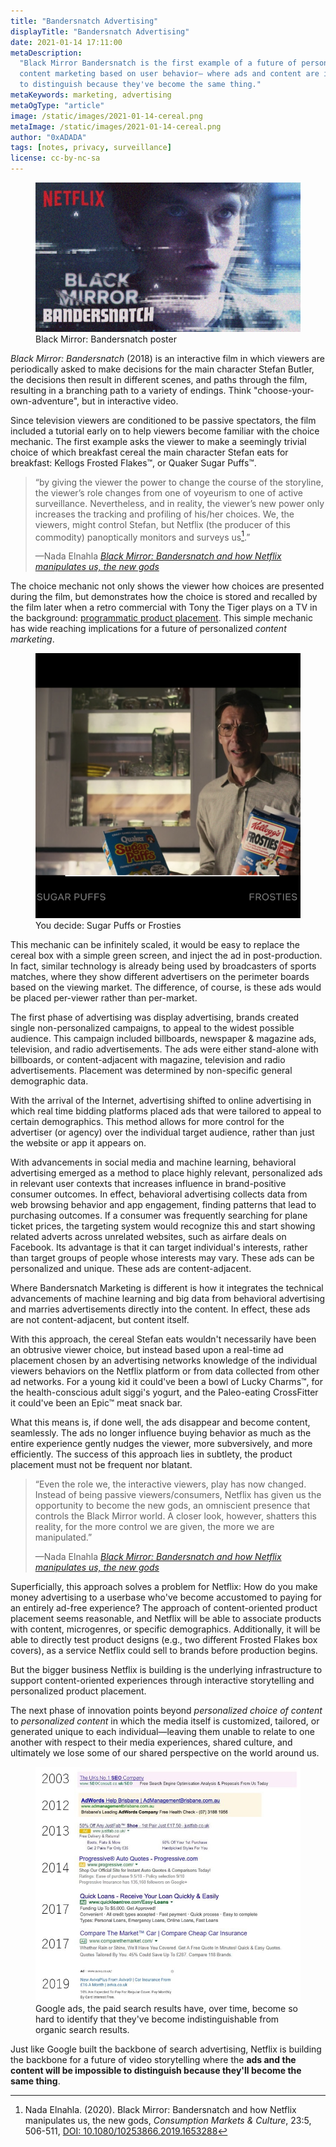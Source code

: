 ```yaml
---
title: "Bandersnatch Advertising"
displayTitle: "Bandersnatch Advertising"
date: 2021-01-14 17:11:00
metaDescription:
  "Black Mirror Bandersnatch is the first example of a future of personalized
  content marketing based on user behavior— where ads and content are impossible
  to distinguish because they've become the same thing."
metaKeywords: marketing, advertising
metaOgType: "article"
image: /static/images/2021-01-14-cereal.png
metaImage: /static/images/2021-01-14-cereal.png
author: "0xADADA"
tags: [notes, privacy, surveillance]
license: cc-by-nc-sa
---
```


<figure>
  <img src="/static/images/2021-01-14-bandersnatch.jpg" alt="Black Mirror: Bandersnatch poster">
  <figcaption>Black Mirror: Bandersnatch poster</figcaption>
</figure>

_Black Mirror: Bandersnatch_ (2018) is an interactive film in which viewers are
periodically asked to make decisions for the main character Stefan Butler, the
decisions then result in different scenes, and paths through the film, resulting
in a branching path to a variety of endings. Think "choose-your-own-adventure",
but in interactive video.

Since television viewers are conditioned to be passive spectators, the film
included a tutorial early on to help viewers become familiar with the choice
mechanic. The first example asks the viewer to make a seemingly trivial choice
of which breakfast cereal the main character Stefan eats for breakfast: Kellogs
Frosted Flakes™, or Quaker Sugar Puffs™.

> “by giving the viewer the power to change the course of the storyline, the
> viewer’s role changes from one of voyeurism to one of active surveillance.
> Nevertheless, and in reality, the viewer’s new power only increases the
> tracking and profiling of his/her choices. We, the viewers, might control
> Stefan, but Netflix (the producer of this commodity) panoptically monitors and
> surveys us[^1].”
>
> <figcaption>
>   —Nada Elnahla
>   <cite>
>     <a href="https://twitter.com/Nada_Elnahla" title="">Black Mirror: 
>     Bandersnatch and how Netflix manipulates us, the new gods</a>
>   </cite>
> </figcaption>

The choice mechanic not only shows the viewer how choices are presented during
the film, but demonstrates how the choice is stored and recalled by the film
later when a retro commercial with Tony the Tiger plays on a TV in the
background:
[programmatic product placement](https://www.marketingdive.com/news/netflixs-hit-bandersnatch-takes-interactive-marketing-to-new-level/545202/).
This simple mechanic has wide reaching implications for a future of personalized
_content marketing_.

<figure>
  <img src="/static/images/2021-01-14-cereal.png" alt="You decide: Sugar Puffs or Frosties">
  <figcaption>You decide: Sugar Puffs or Frosties</figcaption>
</figure>

This mechanic can be infinitely scaled, it would be easy to replace the cereal
box with a simple green screen, and inject the ad in post-production. In fact,
similar technology is already being used by broadcasters of sports matches,
where they show different advertisers on the perimeter boards based on the
viewing market. The difference, of course, is these ads would be placed
per-viewer rather than per-market.

The first phase of advertising was display advertising, brands created single
non-personalized campaigns, to appeal to the widest possible audience. This
campaign included billboards, newspaper & magazine ads, television, and radio
advertisements. The ads were either stand-alone with billboards, or
content-adjacent with magazine, television and radio advertisements. Placement
was determined by non-specific general demographic data.

With the arrival of the Internet, advertising shifted to online advertising in
which real time bidding platforms placed ads that were tailored to appeal to
certain demographics. This method allows for more control for the advertiser (or
agency) over the individual target audience, rather than just the website or app
it appears on.

With advancements in social media and machine learning, behavioral advertising
emerged as a method to place highly relevant, personalized ads in relevant user
contexts that increases influence in brand-positive consumer outcomes. In
effect, behavioral advertising collects data from web browsing behavior and app
engagement, finding patterns that lead to purchasing outcomes. If a consumer was
frequently searching for plane ticket prices, the targeting system would
recognize this and start showing related adverts across unrelated websites, such
as airfare deals on Facebook. Its advantage is that it can target individual's
interests, rather than target groups of people whose interests may vary. These
ads can be personalized and unique. These ads are content-adjacent.

Where Bandersnatch Marketing is different is how it integrates the technical
advancements of machine learning and big data from behavioral advertising and
marries advertisements directly into the content. In effect, these ads are not
content-adjacent, but content itself.

With this approach, the cereal Stefan eats wouldn't necessarily have been an
obtrusive viewer choice, but instead based upon a real-time ad placement chosen
by an advertising networks knowledge of the individual viewers behaviors on the
Netflix platform or from data collected from other ad networks. For a young kid
it could've been a bowl of Lucky Charms™, for the health-conscious adult siggi's
yogurt, and the Paleo-eating CrossFitter it could've been an Epic™ meat snack
bar.

What this means is, if done well, the ads disappear and become content,
seamlessly. The ads no longer influence buying behavior as much as the entire
experience gently nudges the viewer, more subversively, and more efficiently.
The success of this approach lies in subtlety, the product placement must not be
frequent nor blatant.

> “Even the role we, the interactive viewers, play has now changed. Instead of
> being passive viewers/consumers, Netflix has given us the opportunity to
> become the new gods, an omniscient presence that controls the Black Mirror
> world. A closer look, however, shatters this reality, for the more control we
> are given, the more we are manipulated.”
>
> <figcaption>
>   —Nada Elnahla
>   <cite>
>     <a href="https://twitter.com/Nada_Elnahla" title="">Black Mirror: 
>     Bandersnatch and how Netflix manipulates us, the new gods</a>
>   </cite>
> </figcaption>

Superficially, this approach solves a problem for Netflix: How do you make money
advertising to a userbase who've become accustomed to paying for an entirely
ad-free experience? The approach of content-oriented product placement seems
reasonable, and Netflix will be able to associate products with content,
microgenres, or specific demographics. Additionally, it will be able to directly
test product designs (e.g., two different Frosted Flakes box covers), as a
service Netflix could sell to brands before production begins.

But the bigger business Netflix is building is the underlying infrastructure to
support content-oriented experiences through interactive storytelling and
personalized product placement.

The next phase of innovation points beyond _personalized choice of content_ to
_personalized content_ in which the media itself is customized, tailored, or
generated unique to each individual—leaving them unable to relate to one another
with respect to their media experiences, shared culture, and ultimately we lose
some of our shared perspective on the world around us.

<figure>
  <img src="/static/images/2021-01-14-ads.jpg" alt="Google ads, the paid search results have, over time, become so hard to identify that they've become indistinguishable from organic search results.">
  <figcaption>Google ads, the paid search results have, over time, become so hard to identify that they've become indistinguishable from organic search results.</figcaption>
</figure>

Just like Google built the backbone of search advertising, Netflix is building
the backbone for a future of video storytelling where the **ads and the content
will be impossible to distinguish because they'll become the same thing**.

[^1]:
    Nada Elnahla. (2020). Black Mirror: Bandersnatch and how Netflix manipulates
    us, the new gods, _Consumption Markets & Culture_, 23:5, 506-511,
    [DOI: 10.1080/10253866.2019.1653288](https://doi.org/10.1080/10253866.2019.1653288)
